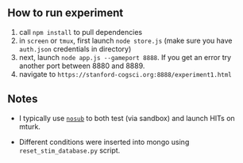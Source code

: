 How to run experiment
-------------------

1. call `npm install` to pull dependencies
2. in `screen` or `tmux`, first launch `node store.js` (make sure you have `auth.json` credentials in directory)
3. next, launch `node app.js --gameport 8888`. If you get an error try another port between 8880 and 8889.
4. navigate to `https://stanford-cogsci.org:8888/experiment1.html`

Notes
-----

* I typically use [`nosub`](https://github.com/longouyang/nosub) to both test (via sandbox) and launch HITs on mturk.

* Different conditions were inserted into mongo using `reset_stim_database.py` script.
